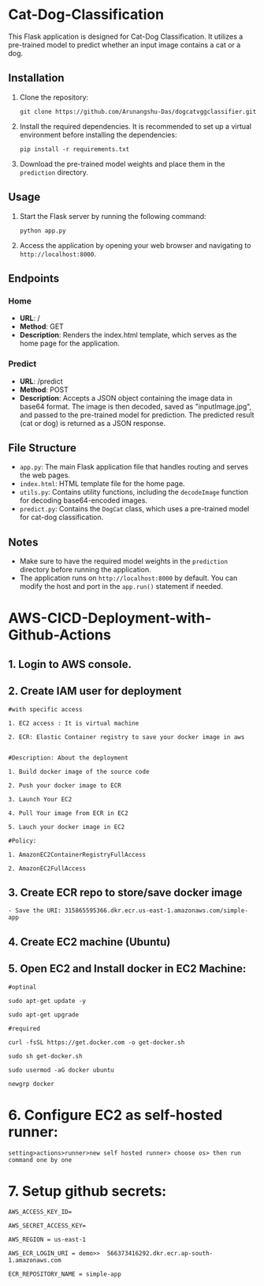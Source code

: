 # Cat-Dog-Classification

This Flask application is designed for Cat-Dog Classification. It utilizes a pre-trained model to predict whether an input image contains a cat or a dog.

## Installation

1. Clone the repository:
   ```
   git clone https://github.com/Arunangshu-Das/dogcatvggclassifier.git
   ```

2. Install the required dependencies. It is recommended to set up a virtual environment before installing the dependencies:
   ```
   pip install -r requirements.txt
   ```

3. Download the pre-trained model weights and place them in the `prediction` directory.

## Usage

1. Start the Flask server by running the following command:
   ```
   python app.py
   ```

2. Access the application by opening your web browser and navigating to `http://localhost:8000`.

## Endpoints

### Home

- **URL**: /
- **Method**: GET
- **Description**: Renders the index.html template, which serves as the home page for the application.

### Predict

- **URL**: /predict
- **Method**: POST
- **Description**: Accepts a JSON object containing the image data in base64 format. The image is then decoded, saved as "inputImage.jpg", and passed to the pre-trained model for prediction. The predicted result (cat or dog) is returned as a JSON response.

## File Structure

- `app.py`: The main Flask application file that handles routing and serves the web pages.
- `index.html`: HTML template file for the home page.
- `utils.py`: Contains utility functions, including the `decodeImage` function for decoding base64-encoded images.
- `predict.py`: Contains the `DogCat` class, which uses a pre-trained model for cat-dog classification.

## Notes

- Make sure to have the required model weights in the `prediction` directory before running the application.
- The application runs on `http://localhost:8000` by default. You can modify the host and port in the `app.run()` statement if needed.


# AWS-CICD-Deployment-with-Github-Actions

## 1. Login to AWS console.

## 2. Create IAM user for deployment

	#with specific access

	1. EC2 access : It is virtual machine

	2. ECR: Elastic Container registry to save your docker image in aws


	#Description: About the deployment

	1. Build docker image of the source code

	2. Push your docker image to ECR

	3. Launch Your EC2 

	4. Pull Your image from ECR in EC2

	5. Lauch your docker image in EC2

	#Policy:

	1. AmazonEC2ContainerRegistryFullAccess

	2. AmazonEC2FullAccess

	
## 3. Create ECR repo to store/save docker image
    - Save the URI: 315865595366.dkr.ecr.us-east-1.amazonaws.com/simple-app

	
## 4. Create EC2 machine (Ubuntu) 

## 5. Open EC2 and Install docker in EC2 Machine:
	
	
	#optinal

	sudo apt-get update -y

	sudo apt-get upgrade
	
	#required

	curl -fsSL https://get.docker.com -o get-docker.sh

	sudo sh get-docker.sh

	sudo usermod -aG docker ubuntu

	newgrp docker
	
# 6. Configure EC2 as self-hosted runner:
    setting>actions>runner>new self hosted runner> choose os> then run command one by one


# 7. Setup github secrets:

    AWS_ACCESS_KEY_ID=

    AWS_SECRET_ACCESS_KEY=

    AWS_REGION = us-east-1

    AWS_ECR_LOGIN_URI = demo>>  566373416292.dkr.ecr.ap-south-1.amazonaws.com

    ECR_REPOSITORY_NAME = simple-app
